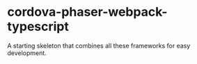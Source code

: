 # cordova-phaser-webpack-typescript
A starting skeleton that combines all these frameworks for easy development.
